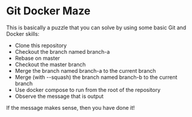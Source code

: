 # Git Docker Maze 
 
This is basically a puzzle that you can solve by using some basic Git and Docker skills: 
- Clone this repository 
- Checkout the branch named branch-a 
- Rebase on master 
- Checkout the master branch 
- Merge the branch named branch-a to the current branch 
- Merge (with --squash) the branch named branch-b to the current branch 
- Use docker compose to run from the root of the repository 
- Observe the message that is output 
 
If the message makes sense, then you have done it! 

